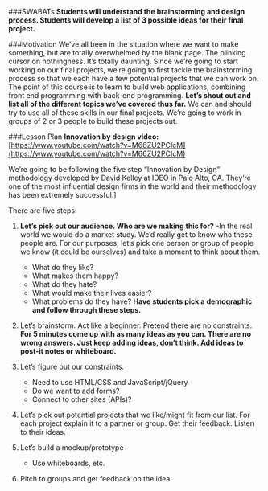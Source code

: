 ###SWABATs
<b>Students will understand the brainstorming and design process.
Students will develop a list of 3 possible ideas for their final project.</b>

###Motivation
 We’ve all been in the situation where we want to make something, but are totally overwhelmed by the blank page. The blinking cursor on nothingness. It’s totally daunting. Since we’re going to start working on our final projects, we’re going to first tackle the brainstorming process so that we each have a few potential projects that we can work on. The point of this course is to learn to build web applications, combining front end programming with back-end programming. <b>Let’s shout out and list all of the different topics we’ve covered thus far.</b> We can and should try to use all of these skills in our final projects. We’re going to work in groups of 2 or 3 people to build these projects out.
 
###Lesson Plan
<b>Innovation by design video:</b> [https://www.youtube.com/watch?v=M66ZU2PCIcM](https://www.youtube.com/watch?v=M66ZU2PCIcM)

We’re going to be following the five step “Innovation by Design” methodology developed by David Kelley at IDEO in Palo Alto, CA. They’re one of the most influential design firms in the world and their methodology has been extremely successful.]

There are five steps:

1. <b>Let’s pick out our audience. Who are we making this for?</b>
-In the real world we would do a market study. We’d really get to know who these people are. For our purposes, let’s pick one person or group of people we know (it could be ourselves) and take a moment to think about them.
	+ What do they like?
	+ What makes them happy?
	+ What do they hate?
	+ What would make their lives easier?
	+ What problems do they have?
<b>Have students pick a demographic and follow through these steps.</b>

2. Let’s brainstorm. Act like a beginner. Pretend there are no constraints. <b>For 5 minutes come up with as many ideas as you can. There are no wrong answers. Just keep adding ideas, don’t think. Add ideas to post-it notes or whiteboard.</b>

3. Let’s figure out our constraints.
	 + Need to use HTML/CSS and JavaScript/jQuery
	 +  Do we want to add forms?
	 +   Connect to other sites (APIs)?

4. Let’s pick out potential projects that we like/might fit from our list. For each project explain it to a partner or group. Get their feedback. Listen to their ideas.

5. Let’s build a mockup/prototype
	+ Use whiteboards, etc.

6. Pitch to groups and get feedback on the idea.